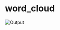 # word_cloud
![Output](https://github.com/user-attachments/assets/05a6d454-9ce1-4410-8b57-f5a9064173d3)

